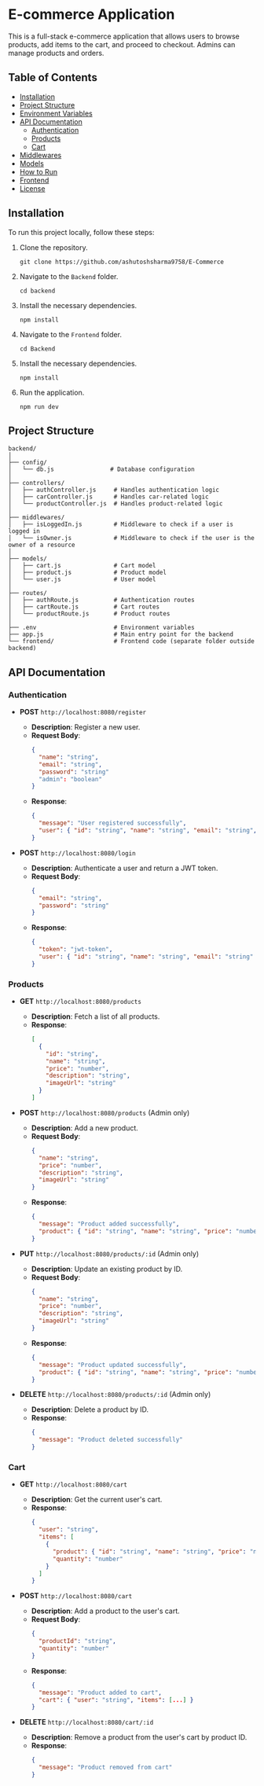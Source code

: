 # E-commerce Application

This is a full-stack e-commerce application that allows users to browse products, add items to the cart, and proceed to checkout. Admins can manage products and orders.

## Table of Contents
- [Installation](#installation)
- [Project Structure](#project-structure)
- [Environment Variables](#environment-variables)
- [API Documentation](#api-documentation)
  - [Authentication](#authentication)
  - [Products](#products)
  - [Cart](#cart)
- [Middlewares](#middlewares)
- [Models](#models)
- [How to Run](#how-to-run)
- [Frontend](#frontend)
- [License](#license)

## Installation

To run this project locally, follow these steps:

1. Clone the repository.
    ```
    git clone https://github.com/ashutoshsharma9758/E-Commerce
    ```
2. Navigate to the `Backend` folder.
    ```
    cd backend
    ```
3. Install the necessary dependencies.
    ```
    npm install
    ```
3. Navigate to the `Frontend` folder.
    ```
    cd Backend
    ```
4. Install the necessary dependencies.
    ```
    npm install
    ```
4. Run the application.
    ```
    npm run dev
    ```

## Project Structure

```plaintext
backend/
│
├── config/
│   └── db.js                # Database configuration
│
├── controllers/
│   ├── authController.js     # Handles authentication logic
│   ├── carController.js      # Handles car-related logic
│   └── productController.js  # Handles product-related logic
│
├── middlewares/
│   ├── isLoggedIn.js         # Middleware to check if a user is logged in
│   └── isOwner.js            # Middleware to check if the user is the owner of a resource
│
├── models/
│   ├── cart.js               # Cart model
│   ├── product.js            # Product model
│   └── user.js               # User model
│
├── routes/
│   ├── authRoute.js          # Authentication routes
│   ├── cartRoute.js          # Cart routes
│   └── productRoute.js       # Product routes
│
├── .env                      # Environment variables
├── app.js                    # Main entry point for the backend
└── frontend/                 # Frontend code (separate folder outside backend)
```
## API Documentation

### Authentication

- **POST** `http://localhost:8080/register`  
  - **Description**: Register a new user.
  - **Request Body**:
    ```json
    {
      "name": "string",
      "email": "string",
      "password": "string"
      "admin": "boolean"
    }
    ```
  - **Response**: 
    ```json
    {
      "message": "User registered successfully",
      "user": { "id": "string", "name": "string", "email": "string", "admin": "boolean" }
    }
    ```

- **POST** `http://localhost:8080/login`  
  - **Description**: Authenticate a user and return a JWT token.
  - **Request Body**:
    ```json
    {
      "email": "string",
      "password": "string"
    }
    ```
  - **Response**: 
    ```json
    {
      "token": "jwt-token",
      "user": { "id": "string", "name": "string", "email": "string" }
    }
    ```


### Products

- **GET** `http://localhost:8080/products`  
  - **Description**: Fetch a list of all products.
  - **Response**:
    ```json
    [
      {
        "id": "string",
        "name": "string",
        "price": "number",
        "description": "string",
        "imageUrl": "string"
      }
    ]
    ```

- **POST** `http://localhost:8080/products` (Admin only)  
  - **Description**: Add a new product.
  - **Request Body**:
    ```json
    {
      "name": "string",
      "price": "number",
      "description": "string",
      "imageUrl": "string"
    }
    ```
  - **Response**:
    ```json
    {
      "message": "Product added successfully",
      "product": { "id": "string", "name": "string", "price": "number" }
    }
    ```

- **PUT** `http://localhost:8080/products/:id` (Admin only)  
  - **Description**: Update an existing product by ID.
  - **Request Body**:
    ```json
    {
      "name": "string",
      "price": "number",
      "description": "string",
      "imageUrl": "string"
    }
    ```
  - **Response**:
    ```json
    {
      "message": "Product updated successfully",
      "product": { "id": "string", "name": "string", "price": "number" }
    }
    ```

- **DELETE** `http://localhost:8080/products/:id` (Admin only)  
  - **Description**: Delete a product by ID.
  - **Response**:
    ```json
    {
      "message": "Product deleted successfully"
    }
    ```

### Cart

- **GET** `http://localhost:8080/cart`  
  - **Description**: Get the current user's cart.
  - **Response**:
    ```json
    {
      "user": "string",
      "items": [
        {
          "product": { "id": "string", "name": "string", "price": "number" },
          "quantity": "number"
        }
      ]
    }
    ```

- **POST** `http://localhost:8080/cart`  
  - **Description**: Add a product to the user's cart.
  - **Request Body**:
    ```json
    {
      "productId": "string",
      "quantity": "number"
    }
    ```
  - **Response**:
    ```json
    {
      "message": "Product added to cart",
      "cart": { "user": "string", "items": [...] }
    }
    ```

- **DELETE** `http://localhost:8080/cart/:id`  
  - **Description**: Remove a product from the user's cart by product ID.
  - **Response**:
    ```json
    {
      "message": "Product removed from cart"
    }
    ```

